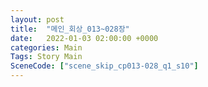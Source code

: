 ```yaml
---
layout: post
title:  "메인_회상_013~028장"
date:   2022-01-03 02:00:00 +0000
categories: Main
Tags: Story Main
SceneCode: ["scene_skip_cp013-028_q1_s10"]
---
```

